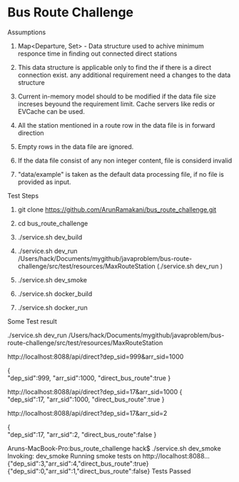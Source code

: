 
# Bus Route Challenge

<b1>Assumptions</b1>

1) Map<Departure, Set<Arrival>> - Data structure used to achive minimum responce time in finding out connected direct stations

2) This data structure is applicable only to find the if there is a direct connection exist. any additional requirement need a changes to the data structure

3) Current in-memory model should to be modified if the data file size increses beyound the requirement limit. Cache servers like redis or EVCache can be used. 
 
4) All the station mentioned in a route row in the data file is in forward direction 

5) Empty rows in the data file are ignored.

6) If the data file consist of any non integer content, file is considerd invalid

7) "data/example" is taken as the default data processing file, if no file is provided as input.


<b1>Test Steps</b1>

1) git clone https://github.com/ArunRamakani/bus_route_challenge.git

2) cd bus_route_challenge

3) ./service.sh dev_build

4) ./service.sh dev_run /Users/hack/Documents/mygithub/javaproblem/bus-route-challenge/src/test/resources/MaxRouteStation  (./service.sh dev_run <file-name>)

5) ./service.sh dev_smoke

6) ./service.sh docker_build

7) ./service.sh docker_run


<b1>Some Test result </b1>

./service.sh dev_run /Users/hack/Documents/mygithub/javaproblem/bus-route-challenge/src/test/resources/MaxRouteStation

http://localhost:8088/api/direct?dep_sid=999&arr_sid=1000

{  
   "dep_sid":999,
   "arr_sid":1000,
   "direct_bus_route":true
}

http://localhost:8088/api/direct?dep_sid=17&arr_sid=1000
{  
   "dep_sid":17,
   "arr_sid":1000,
   "direct_bus_route":true
}

http://localhost:8088/api/direct?dep_sid=17&arr_sid=2

{  
   "dep_sid":17,
   "arr_sid":2,
   "direct_bus_route":false
}



Aruns-MacBook-Pro:bus_route_challenge hack$ ./service.sh dev_smoke
Invoking: dev_smoke
Running smoke tests on http://localhost:8088...
{"dep_sid":3,"arr_sid":4,"direct_bus_route":true}
{"dep_sid":0,"arr_sid":1,"direct_bus_route":false}
Tests Passed
